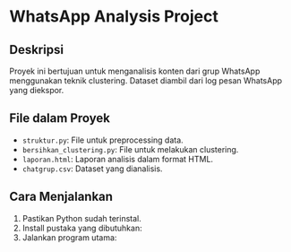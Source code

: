 # WhatsApp Analysis Project

## Deskripsi
Proyek ini bertujuan untuk menganalisis konten dari grup WhatsApp menggunakan teknik clustering. Dataset diambil dari log pesan WhatsApp yang diekspor.

## File dalam Proyek
- `struktur.py`: File untuk preprocessing data.
- `bersihkan_clustering.py`: File untuk melakukan clustering.
- `laporan.html`: Laporan analisis dalam format HTML.
- `chatgrup.csv`: Dataset yang dianalisis.

## Cara Menjalankan
1. Pastikan Python sudah terinstal.
2. Install pustaka yang dibutuhkan:
3. Jalankan program utama: